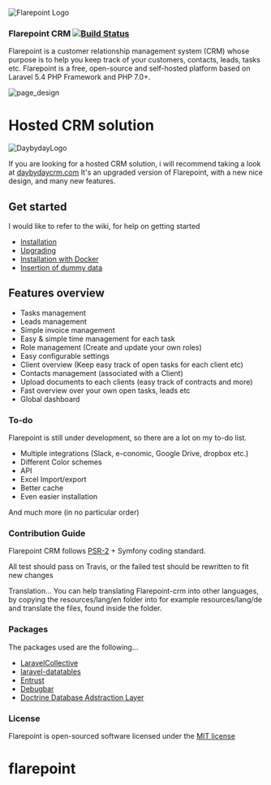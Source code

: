 ![Flarepoint Logo](https://cloud.githubusercontent.com/assets/15610490/16813901/ebfd6d94-4933-11e6-9fee-655f6193f38e.png)

### Flarepoint CRM [![Build Status](https://travis-ci.org/Bottelet/Flarepoint-crm.svg?branch=develop)](https://travis-ci.org/Bottelet/Flarepoint-crm)

Flarepoint is a customer relationship management system (CRM) whose purpose is to help you keep track of your customers, contacts, leads, tasks etc. Flarepoint is a free, open-source and self-hosted platform based on Laravel 5.4 PHP Framework and PHP 7.0+.

![page_design](https://cloud.githubusercontent.com/assets/15610490/16659700/903393ac-446b-11e6-969c-831fcd698a06.PNG)

# Hosted CRM solution
![DaybydayLogo](https://user-images.githubusercontent.com/15610490/69175894-ed771300-0b04-11ea-9ecd-a5ad6e3d8877.png)

If you are looking for a hosted CRM solution, i will recommend taking a look at [daybydaycrm.com](https://daybydaycrm.com) It's an upgraded version of Flarepoint, with a new nice design, and many new features.


## Get started

I would like to refer to the wiki, for help on getting started

* [Installation](https://github.com/Bottelet/Flarepoint-crm/wiki/Install)
* [Upgrading](https://github.com/Bottelet/Flarepoint-crm/wiki/Upgrading)
* [Installation with Docker](https://github.com/Bottelet/Flarepoint-crm/wiki/Install-using-Docker)
* [Insertion of dummy data](https://github.com/Bottelet/Flarepoint-crm/wiki/Insertion-of-dummy-data)


## Features overview

- Tasks management
- Leads management
- Simple invoice management
- Easy & simple time management for each task
- Role management (Create and update your own roles)
- Easy configurable settings
- Client overview (Keep easy track of open tasks for each client etc)
- Contacts management (associated with a Client)
- Upload documents to each clients (easy track of contracts and more)
- Fast overview over your own open tasks, leads etc
- Global dashboard


### To-do

Flarepoint is still under development, so there are a lot on my to-do list.

- Multiple integrations (Slack, e-conomic, Google Drive, dropbox etc.)
- Different Color schemes
- API
- Excel Import/export
- Better cache
- Even easier installation

And much more (in no particular order)


### Contribution Guide

Flarepoint CRM follows [PSR-2](https://github.com/php-fig/fig-standards/blob/master/accepted/PSR-2-coding-style-guide.md) + Symfony coding standard.

All test should pass on Travis, or the failed test should be rewritten to fit new changes 

Translation... You can help translating Flarepoint-crm into other languages, by copying the resources/lang/en folder into for example resources/lang/de and translate the files, found inside the folder.


### Packages

The packages used are the following...

- [LaravelCollective](https://github.com/LaravelCollective/html)
- [laravel-datatables](https://github.com/yajra/laravel-datatables)
- [Entrust](https://github.com/Zizaco/entrust)
- [Debugbar](https://github.com/barryvdh/laravel-debugbar)
- [Doctrine Database Adstraction Layer](https://github.com/doctrine/dbal)


### License

Flarepoint is open-sourced software licensed under the [MIT license](http://opensource.org/licenses/MIT)
# flarepoint
